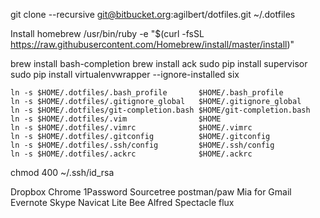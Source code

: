 git clone --recursive git@bitbucket.org:agilbert/dotfiles.git ~/.dotfiles

Install homebrew
/usr/bin/ruby -e "$(curl -fsSL https://raw.githubusercontent.com/Homebrew/install/master/install)"

brew install bash-completion
brew install ack
sudo pip install supervisor
sudo pip install virtualenvwrapper --ignore-installed six

```
ln -s $HOME/.dotfiles/.bash_profile       $HOME/.bash_profile
ln -s $HOME/.dotfiles/.gitignore_global   $HOME/.gitignore_global
ln -s $HOME/.dotfiles/git-completion.bash $HOME/git-completion.bash
ln -s $HOME/.dotfiles/.vim                $HOME
ln -s $HOME/.dotfiles/.vimrc              $HOME/.vimrc
ln -s $HOME/.dotfiles/.gitconfig          $HOME/.gitconfig
ln -s $HOME/.dotfiles/.ssh/config         $HOME/.ssh/config
ln -s $HOME/.dotfiles/.ackrc              $HOME/.ackrc
```

chmod 400 ~/.ssh/id_rsa

Dropbox
Chrome
1Password
Sourcetree
postman/paw
Mia for Gmail
Evernote
Skype
Navicat Lite
Bee
Alfred
Spectacle
flux
